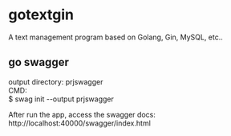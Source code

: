 # gotextgin
A text management program based on Golang, Gin, MySQL, etc..   

## go swagger
output directory: prjswagger  
CMD:  
$ swag init --output prjswagger  

After run the app, access the swagger docs:  
http://localhost:40000/swagger/index.html  

